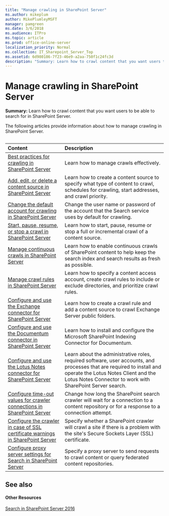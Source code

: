 ```yaml
---
title: "Manage crawling in SharePoint Server"
ms.author: mikeplum
author: MikePlumleyMSFT
manager: pamgreen
ms.date: 3/6/2018
ms.audience: ITPro
ms.topic: article
ms.prod: office-online-server
localization_priority: Normal
ms.collection: IT_Sharepoint_Server_Top
ms.assetid: 6d980186-7f23-46e9-a2aa-750f1c24fc3d
description: "Summary: Learn how to crawl content that you want users to be able to search for in SharePoint Server."
---
```


# Manage crawling in SharePoint Server

 **Summary:** Learn how to crawl content that you want users to be able to search for in SharePoint Server. 
  
The following articles provide information about how to manage crawling in SharePoint Server.
  
## 

|**Content**|**Description**|
|:-----|:-----|
|[Best practices for crawling in SharePoint Server](best-practices-for-crawling.md) <br/> |Learn how to manage crawls effectively.  <br/> |
|[Add, edit, or delete a content source in SharePoint Server](add-edit-or-delete-a-content-source.md) <br/> |Learn how to create a content source to specify what type of content to crawl, schedules for crawling, start addresses, and crawl priority.  <br/> |
|[Change the default account for crawling in SharePoint Server](change-the-default-account-for-crawling.md) <br/> |Change the user name or password of the account that the Search service uses by default for crawling.  <br/> |
|[Start, pause, resume, or stop a crawl in SharePoint Server](start-pause-resume-or-stop-a-crawl.md) <br/> |Learn how to start, pause, resume or stop a full or incremental crawl of a content source.  <br/> |
|[Manage continuous crawls in SharePoint Server](manage-continuous-crawls.md) <br/> |Learn how to enable continuous crawls of SharePoint content to help keep the search index and search results as fresh as possible.  <br/> |
|[Manage crawl rules in SharePoint Server](manage-crawl-rules.md) <br/> |Learn how to specify a content access account, create crawl rules to include or exclude directories, and prioritize crawl rules.  <br/> |
|[Configure and use the Exchange connector for SharePoint Server](configure-and-use-the-exchange-connector.md) <br/> |Learn how to create a crawl rule and add a content source to crawl Exchange Server public folders.  <br/> |
|[Configure and use the Documentum connector in SharePoint Server](configure-and-use-the-documentum-connector.md) <br/> |Learn how to install and configure the Microsoft SharePoint Indexing Connector for Documentum.  <br/> |
|[Configure and use the Lotus Notes connector for SharePoint Server](configure-and-use-the-lotus-notes-connector.md) <br/> |Learn about the administrative roles, required software, user accounts, and processes that are required to install and operate the Lotus Notes Client and the Lotus Notes Connector to work with SharePoint Server search.  <br/> |
|[Configure time-out values for crawler connections in SharePoint Server](configure-time-out-values-for-crawler-connections.md) <br/> |Change how long the SharePoint search crawler will wait for a connection to a content repository or for a response to a connection attempt.  <br/> |
|[Configure the crawler in case of SSL certificate warnings in SharePoint Server](configure-the-crawler-in-case-of-ssl-certificate-warnings.md) <br/> |Specify whether a SharePoint crawler will crawl a site if there is a problem with the site's Secure Sockets Layer (SSL) certificate.  <br/> |
|[Configure proxy server settings for Search in SharePoint Server](configure-proxy-server-settings-for-search.md) <br/> |Specify a proxy server to send requests to crawl content or query federated content repositories.  <br/> |
   
## See also

#### Other Resources

[Search in SharePoint Server 2016](https://go.microsoft.com/fwlink/p/?LinkID=261554)

